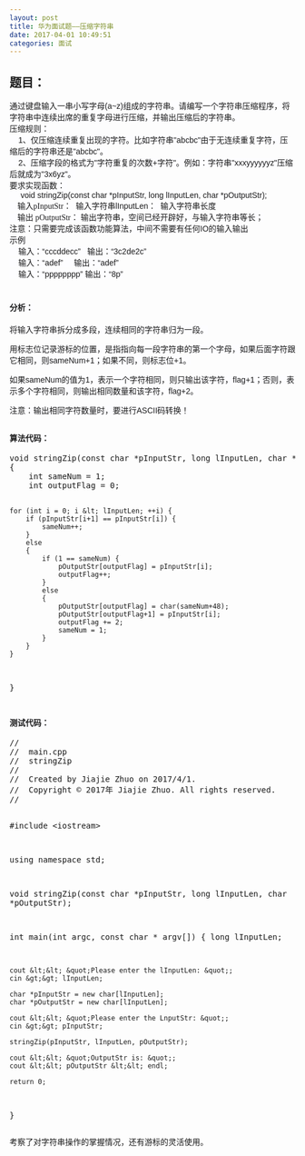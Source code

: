 ```yaml
---
layout: post
title: 华为面试题——压缩字符串
date: 2017-04-01 10:49:51
categories: 面试
---
```



<h2>题目：</h2>
<p><span style="font-family:Arial,����; font-size:14px; background-color:rgb(253,253,255)">通过键盘输入一串小写字母(a~z)组成的字符串。请编写一个字符串压缩程序，将字符串中连续出席的重复字母进行压缩，并输出压缩后的字符串。</span><br style="margin:0px; padding:0px; font-family:Arial,����; font-size:14px; background-color:rgb(253,253,255)">
<span style="font-family:Arial,����; font-size:14px; background-color:rgb(253,253,255)">压缩规则：</span><br style="margin:0px; padding:0px; font-family:Arial,����; font-size:14px; background-color:rgb(253,253,255)">
<span style="font-family:Arial,����; font-size:14px; background-color:rgb(253,253,255)">&nbsp; &nbsp; 1、仅压缩连续重复出现的字符。比如字符串&quot;abcbc&quot;由于无连续重复字符，压缩后的字符串还是&quot;abcbc&quot;。</span><br style="margin:0px; padding:0px; font-family:Arial,����; font-size:14px; background-color:rgb(253,253,255)">
<span style="font-family:Arial,����; font-size:14px; background-color:rgb(253,253,255)">&nbsp; &nbsp; 2、压缩字段的&#26684;式为&quot;字符重复的次数&#43;字符&quot;。例如：字符串&quot;xxxyyyyyyz&quot;压缩后就成为&quot;3x6yz&quot;。</span><br style="margin:0px; padding:0px; font-family:Arial,����; font-size:14px; background-color:rgb(253,253,255)">
<span style="font-family:Arial,����; font-size:14px; background-color:rgb(253,253,255)">要求实现函数：&nbsp;</span><br style="margin:0px; padding:0px; font-family:Arial,����; font-size:14px; background-color:rgb(253,253,255)">
<span style="font-family:Arial,����; font-size:14px; background-color:rgb(253,253,255)">&nbsp; &nbsp; &nbsp;void stringZip(const char *pInputStr, long lInputLen, char *pOutputStr);</span><br style="margin:0px; padding:0px; font-family:Arial,����; font-size:14px; background-color:rgb(253,253,255)">
<span style="margin:0px; padding:0px; font-size:14px; background-color:rgb(253,253,255); font-family:&quot;Microsoft YaHei&quot;">&nbsp; &nbsp; 输入pInputStr</span><span style="font-family:Arial,����; font-size:14px; background-color:rgb(253,253,255)">： &nbsp;输入字符串lInputLen： &nbsp;输入字符串长度</span><br style="margin:0px; padding:0px; font-family:Arial,����; font-size:14px; background-color:rgb(253,253,255)">
<span style="margin:0px; padding:0px; font-size:14px; background-color:rgb(253,253,255); font-family:&quot;Microsoft YaHei&quot;">&nbsp; &nbsp; 输出 pOutputStr</span><span style="font-family:Arial,����; font-size:14px; background-color:rgb(253,253,255)">： 输出字符串，空间已经开辟好，与输入字符串等长；</span><br style="margin:0px; padding:0px; font-family:Arial,����; font-size:14px; background-color:rgb(253,253,255)">
<span style="margin:0px; padding:0px; font-size:14px; background-color:rgb(253,253,255); font-family:&quot;Microsoft YaHei&quot;">注意：</span><span style="font-family:Arial,����; font-size:14px; background-color:rgb(253,253,255)">只需要完成该函数功能算法，中间不需要有任何IO的输入输出</span><br style="margin:0px; padding:0px; font-family:Arial,����; font-size:14px; background-color:rgb(253,253,255)">
<span style="font-family:Arial,����; font-size:14px; background-color:rgb(253,253,255)">示例&nbsp;</span><br style="margin:0px; padding:0px; font-family:Arial,����; font-size:14px; background-color:rgb(253,253,255)">
<span style="font-family:Arial,����; font-size:14px; background-color:rgb(253,253,255)">&nbsp; &nbsp; 输入：“cccddecc” &nbsp; 输出：“3c2de2c”</span><br style="margin:0px; padding:0px; font-family:Arial,����; font-size:14px; background-color:rgb(253,253,255)">
<span style="font-family:Arial,����; font-size:14px; background-color:rgb(253,253,255)">&nbsp; &nbsp; 输入：“adef” &nbsp; &nbsp; 输出：“adef”</span><br style="margin:0px; padding:0px; font-family:Arial,����; font-size:14px; background-color:rgb(253,253,255)">
<span style="font-family:Arial,����; font-size:14px; background-color:rgb(253,253,255)">&nbsp; &nbsp; 输入：“pppppppp” 输出：“8p”</span><br>
</p>
<h1><span style="font-family:Arial,����; font-size:14px; background-color:rgb(253,253,255)">分析：</span></h1>
<p><span style="font-family:Arial,����"><span style="font-size:14px; background-color:rgb(253,253,255)">将输入字符串拆分成多段，连续相同的字符串归为一段。</span></span></p>
<p><span style="font-family:Arial,����"><span style="font-size:14px; background-color:rgb(253,253,255)">用标志位记录游标的位置，是指指向每一段字符串的第一个字母，如果后面字符跟它相同，则sameNum&#43;1；如果不同，则标志位&#43;1。</span></span></p>
<p><span style="font-family:Arial,����"><span style="font-size:14px; background-color:rgb(253,253,255)">如果sameNum的&#20540;为1，表示一个字符相同，则只输出该字符，flag&#43;1；否则，表示多个字符相同，则输出相同数量和该字符，flag&#43;2。</span></span></p>
<p><span style="font-family:Arial,����"><span style="font-size:14px; background-color:rgb(253,253,255)">注意：输出相同字符数量时，要进行ASCII码转换！</span></span></p>
<h2><span style="font-family:Arial,����"><span style="font-size:14px; background-color:rgb(253,253,255)">算法代码：</span></span></h2>
<p><span style="font-family:Arial,����"><span style="font-size:14px; background-color:rgb(253,253,255)"></span></span></p>
<pre code_snippet_id="2305856" snippet_file_name="blog_20170401_1_6604466"  code_snippet_id="2305856" snippet_file_name="blog_20170401_1_6604466" name="code" class="cpp">void stringZip(const char *pInputStr, long lInputLen, char *pOutputStr)
{
    int sameNum = 1;
    int outputFlag = 0;
    
    for (int i = 0; i &lt; lInputLen; ++i) {
        if (pInputStr[i+1] == pInputStr[i]) {
            sameNum++;
        }
        else
        {
            if (1 == sameNum) {
                pOutputStr[outputFlag] = pInputStr[i];
                outputFlag++;
            }
            else
            {
                pOutputStr[outputFlag] = char(sameNum+48);
                pOutputStr[outputFlag+1] = pInputStr[i];
                outputFlag += 2;
                sameNum = 1;
            }
        }
    }
}</pre>
<h2><span style="font-family:Arial,����"><span style="font-size:14px; background-color:rgb(253,253,255)">测试代码：</span></span></h2>
<p><span style="font-family:Arial,����"><span style="font-size:14px; background-color:rgb(253,253,255)"></span></span></p>
<pre code_snippet_id="2305856" snippet_file_name="blog_20170401_2_2939969"  code_snippet_id="2305856" snippet_file_name="blog_20170401_2_2939969" name="code" class="cpp">//
//  main.cpp
//  stringZip
//
//  Created by Jiajie Zhuo on 2017/4/1.
//  Copyright &copy; 2017年 Jiajie Zhuo. All rights reserved.
//

#include &lt;iostream&gt;

using namespace std;

void stringZip(const char *pInputStr, long lInputLen, char *pOutputStr);

int main(int argc, const char * argv[]) {
    long lInputLen;
    
    cout &lt;&lt; &quot;Please enter the lInputLen: &quot;;
    cin &gt;&gt; lInputLen;
    
    char *pInputStr = new char[lInputLen];
    char *pOutputStr = new char[lInputLen];
    
    cout &lt;&lt; &quot;Please enter the LnputStr: &quot;;
    cin &gt;&gt; pInputStr;
    
    stringZip(pInputStr, lInputLen, pOutputStr);
    
    cout &lt;&lt; &quot;OutputStr is: &quot;;
    cout &lt;&lt; pOutputStr &lt;&lt; endl;
   
    return 0;
}</pre>
<p>考察了对字符串操作的掌握情况，还有游标的灵活使用。</p>
